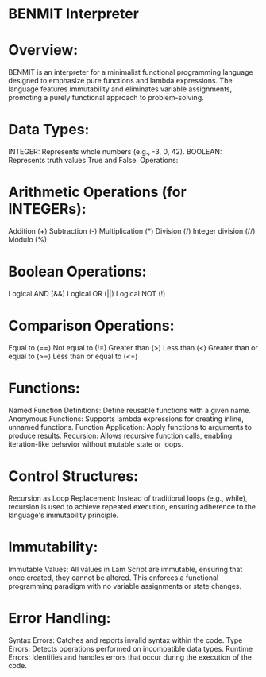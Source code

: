 # BENMIT Interpreter

# Overview:
BENMIT is an interpreter for a minimalist functional programming language designed to emphasize pure functions and lambda expressions.
The language features immutability and eliminates variable assignments, promoting a purely functional approach to problem-solving.

# Data Types:
INTEGER: Represents whole numbers (e.g., -3, 0, 42).
BOOLEAN: Represents truth values True and False.
Operations:

# Arithmetic Operations (for INTEGERs):
Addition (+)
Subtraction (-)
Multiplication (*)
Division (/)
Integer division (//)
Modulo (%)

# Boolean Operations:
Logical AND (&&)
Logical OR (||)
Logical NOT (!)

# Comparison Operations:
Equal to (==)
Not equal to (!=)
Greater than (>)
Less than (<)
Greater than or equal to (>=)
Less than or equal to (<=)

# Functions:
Named Function Definitions: Define reusable functions with a given name.
Anonymous Functions: Supports lambda expressions for creating inline, unnamed functions.
Function Application: Apply functions to arguments to produce results.
Recursion: Allows recursive function calls, enabling iteration-like behavior without mutable state or loops.

# Control Structures:
Recursion as Loop Replacement: Instead of traditional loops (e.g., while), recursion is used to achieve repeated execution, ensuring adherence to the language's immutability principle.

# Immutability:
Immutable Values: All values in Lam Script are immutable, ensuring that once created, they cannot be altered. This enforces a functional programming paradigm with no variable assignments or state changes.

# Error Handling:
Syntax Errors: Catches and reports invalid syntax within the code.
Type Errors: Detects operations performed on incompatible data types.
Runtime Errors: Identifies and handles errors that occur during the execution of the code.
